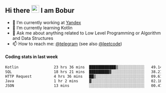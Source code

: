 ## Hi there <img src="https://media.giphy.com/media/hvRJCLFzcasrR4ia7z/giphy.gif" width="25px" height="25px"> I am Bobur

- 💼 I’m currently working at [Yandex](https://yandex.ru/)
- 🌱 I’m currently learning Kotlin
- 💬 Ask me about anything related to Low Level Programming or Algorithm and Data Structures
- 📫 How to reach me: [@telegram](https://t.me/octoant) (see also [@leetcode](https://leetcode.com/octoant/))    

#### Coding stats in last week

<!--START_SECTION:waka-->

```txt
Kotlin                23 hrs 36 mins  ████████████▒░░░░░░░░░░░░   49.14 %
SQL                   18 hrs 21 mins  █████████▓░░░░░░░░░░░░░░░   38.21 %
HTTP Request          4 hrs 36 mins   ██▒░░░░░░░░░░░░░░░░░░░░░░   09.61 %
Java                  1 hr 2 mins     ▓░░░░░░░░░░░░░░░░░░░░░░░░   02.18 %
JSON                  13 mins         ░░░░░░░░░░░░░░░░░░░░░░░░░   00.47 %
```

<!--END_SECTION:waka-->

